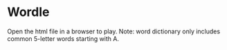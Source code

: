 # Wordle
Open the html file in a browser to play. 
Note: word dictionary only includes common 5-letter words starting with A.

